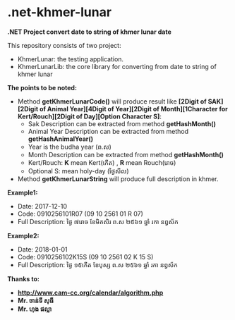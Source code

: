 # .net-khmer-lunar 
**.NET Project convert date to string of khmer lunar date**

This repository consists of two project:
 + KhmerLunar: the testing application.
 + KhmerLunarLib: the core library for converting from date to string of khmer lunar
 
**The points to be noted:**
 + Method **getKhmerLunarCode()** will produce result like **[2Digit of SAK][2Digit of Animal Year][4Digit of Year][2Digit of Month][1Character for Kert/Rouch][2Digit of Day][Option Character S]**:
	- Sak Description can be extracted from method **getHashMonth()**
	- Animal Year Description can be extracted from method **getHashAnimalYear()**
	- Year is the budha year (ព.ស)
	- Month Description can be extracted from method **getHashMonth()**
	- Kert/Rouch: **K** mean Kert(កើត) , **R** mean Rouch(រោច)
	- Optional S: mean holy-day (ថ្ងៃសីល)
 + Method **getKhmerLunarString** will produce full description in khmer.
 
 **Example1:** 
  - Date: 2017-12-10 
  - Code: 0910256101R07 (09 10 2561 01 R 07)
  - Full Description: ថ្ងៃ ៧រោច ខែមិគសិរ ព.ស ២៥៦១ ឆ្នាំ រកា នព្វ​ស័ក
 
 **Example2:** 
  - Date: 2018-01-01 
  - Code: 0910256102K15S (09 10 2561 02 K 15 S)
  - Full Description: ថ្ងៃ ១៥កើត ខែបុស្ស ព.ស ២៥៦១ ឆ្នាំ រកា នព្វ​ស័ក
  
**Thanks to:**
  -  **http://www.cam-cc.org/calendar/algorithm.php**
  -  **Mr. ចាន់ទី សុធី**  
  -  **Mr. ហុង ផល្លា**
